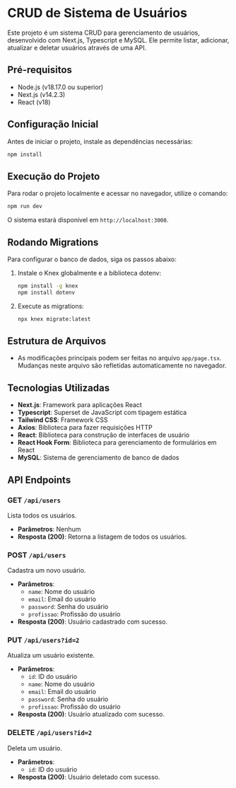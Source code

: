 
# CRUD de Sistema de Usuários

Este projeto é um sistema CRUD para gerenciamento de usuários, desenvolvido com Next.js, Typescript e MySQL. Ele permite listar, adicionar, atualizar e deletar usuários através de uma API.

## Pré-requisitos

- Node.js (v18.17.0 ou superior)
- Next.js (v14.2.3)
- React (v18)

## Configuração Inicial

Antes de iniciar o projeto, instale as dependências necessárias:

```bash
npm install
```

## Execução do Projeto

Para rodar o projeto localmente e acessar no navegador, utilize o comando:

```bash
npm run dev
```

O sistema estará disponível em `http://localhost:3000`.

## Rodando Migrations

Para configurar o banco de dados, siga os passos abaixo:

1. Instale o Knex globalmente e a biblioteca dotenv:
   
   ```bash
   npm install -g knex
   npm install dotenv
   ```

2. Execute as migrations:

   ```bash
   npx knex migrate:latest
   ```

## Estrutura de Arquivos

- As modificações principais podem ser feitas no arquivo `app/page.tsx`. Mudanças neste arquivo são refletidas automaticamente no navegador.

## Tecnologias Utilizadas

- **Next.js**: Framework para aplicações React
- **Typescript**: Superset de JavaScript com tipagem estática
- **Tailwind CSS**: Framework CSS
- **Axios**: Biblioteca para fazer requisições HTTP
- **React**: Biblioteca para construção de interfaces de usuário
- **React Hook Form**: Biblioteca para gerenciamento de formulários em React
- **MySQL**: Sistema de gerenciamento de banco de dados

## API Endpoints

### GET `/api/users`

Lista todos os usuários.

- **Parâmetros**: Nenhum
- **Resposta (200)**: Retorna a listagem de todos os usuários.

### POST `/api/users`

Cadastra um novo usuário.

- **Parâmetros**:
  - `name`: Nome do usuário
  - `email`: Email do usuário
  - `password`: Senha do usuário
  - `profissao`: Profissão do usuário
- **Resposta (200)**: Usuário cadastrado com sucesso.

### PUT `/api/users?id=2`

Atualiza um usuário existente.

- **Parâmetros**:
  - `id`: ID do usuário
  - `name`: Nome do usuário
  - `email`: Email do usuário
  - `password`: Senha do usuário
  - `profissao`: Profissão do usuário
- **Resposta (200)**: Usuário atualizado com sucesso.

### DELETE `/api/users?id=2`

Deleta um usuário.

- **Parâmetros**:
  - `id`: ID do usuário
- **Resposta (200)**: Usuário deletado com sucesso.

